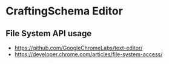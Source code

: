 # CraftingSchema Editor

## File System API usage

- https://github.com/GoogleChromeLabs/text-editor/
- https://developer.chrome.com/articles/file-system-access/
